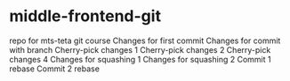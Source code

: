 # middle-frontend-git
repo for mts-teta git course
Changes for first commit
Changes for commit with branch
Cherry-pick changes 1
Cherry-pick changes 2
Cherry-pick changes 4
Changes for squashing 1
Changes for squashing 2
Commit 1 rebase
Commit 2 rebase
